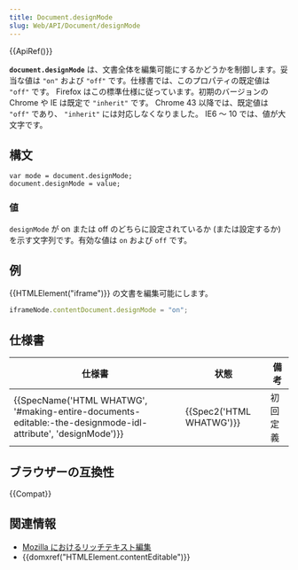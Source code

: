```yaml
---
title: Document.designMode
slug: Web/API/Document/designMode
---
```


{{ApiRef()}}

**`document.designMode`** は、文書全体を編集可能にするかどうかを制御します。妥当な値は `"on"` および `"off"` です。仕様書では、このプロパティの既定値は `"off"` です。 Firefox はこの標準仕様に従っています。初期のバージョンの Chrome や IE は既定で `"inherit"` です。 Chrome 43 以降では、既定値は `"off"` であり、 `"inherit"` には対応しなくなりました。 IE6 ～ 10 では、値が大文字です。

## 構文

```
var mode = document.designMode;
document.designMode = value;
```

### 値

`designMode` が on または off のどちらに設定されているか (または設定するか) を示す文字列です。有効な値は `on` および `off` です。

## 例

{{HTMLElement("iframe")}} の文書を編集可能にします。

```js
iframeNode.contentDocument.designMode = "on";
```

## 仕様書

| 仕様書                                                                                                                                           | 状態                             | 備考     |
| ------------------------------------------------------------------------------------------------------------------------------------------------ | -------------------------------- | -------- |
| {{SpecName('HTML WHATWG', '#making-entire-documents-editable:-the-designmode-idl-attribute', 'designMode')}} | {{Spec2('HTML WHATWG')}} | 初回定義 |

## ブラウザーの互換性

{{Compat}}

## 関連情報

- [Mozilla におけるリッチテキスト編集](/ja/docs/Rich-Text_Editing_in_Mozilla)
- {{domxref("HTMLElement.contentEditable")}}
